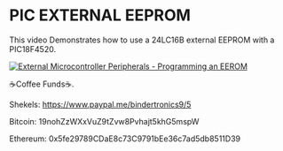 # **PIC EXTERNAL EEPROM**
This video Demonstrates how to use a 24LC16B external EEPROM with a PIC18F4520.

[![External Microcontroller Peripherals - Programming an EEROM](https://img.youtube.com/vi/_XSJn9KIxJ4/0.jpg)](https://www.youtube.com/watch?v=_XSJn9KIxJ4 "External Microcontroller Peripherals - Programming an EEROM")

☕Coffee Funds☕.

Shekels: 
https://www.paypal.me/bindertronics9/5

Bitcoin: 
19nohZzWXxVuZ9tZvw8Pvhajt5khG5mspW

Ethereum: 
0x5fe29789CDaE8c73C9791bEe36c7ad5db8511D39
